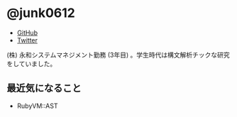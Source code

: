 # @junk0612

* [GitHub](https://github.com/junk0612)
* [Twitter](https://twitter.com/junk0612)

(株) 永和システムマネジメント勤務 (3年目) 。学生時代は構文解析チックな研究をしていました。

## 最近気になること

- RubyVM::AST
